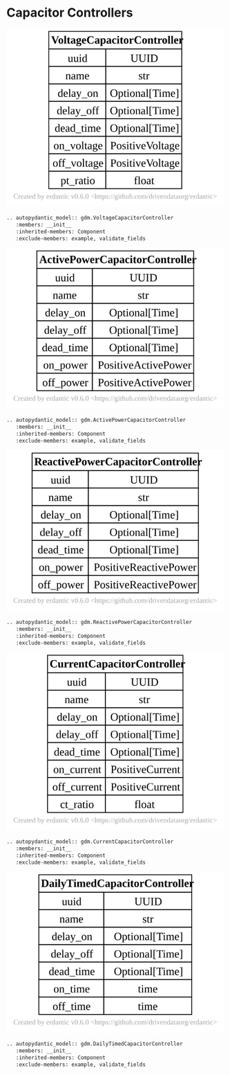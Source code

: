 # Capacitor Controllers

[![](../../models/VoltageCapacitorController.svg)](../../models/VoltageCapacitorController.svg)

```{eval-rst}
.. autopydantic_model:: gdm.VoltageCapacitorController
   :members: __init__
   :inherited-members: Component
   :exclude-members: example, validate_fields
```

[![](../../models/ActivePowerCapacitorController.svg)](../../models/ActivePowerCapacitorController.svg)

```{eval-rst}
.. autopydantic_model:: gdm.ActivePowerCapacitorController
   :members: __init__
   :inherited-members: Component
   :exclude-members: example, validate_fields
```

[![](../../models/ReactivePowerCapacitorController.svg)](../../models/ReactivePowerCapacitorController.svg)

```{eval-rst}
.. autopydantic_model:: gdm.ReactivePowerCapacitorController
   :members: __init__
   :inherited-members: Component
   :exclude-members: example, validate_fields
```

[![](../../models/CurrentCapacitorController.svg)](../../models/CurrentCapacitorController.svg)

```{eval-rst}
.. autopydantic_model:: gdm.CurrentCapacitorController
   :members: __init__
   :inherited-members: Component
   :exclude-members: example, validate_fields
```

[![](../../models/DailyTimedCapacitorController.svg)](../../models/DailyTimedCapacitorController.svg)

```{eval-rst}
.. autopydantic_model:: gdm.DailyTimedCapacitorController
   :members: __init__
   :inherited-members: Component
   :exclude-members: example, validate_fields
```